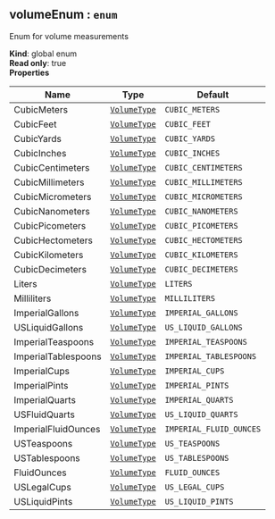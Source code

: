 <a name="volumeEnum"></a>

## volumeEnum : <code>enum</code>
Enum for volume measurements

**Kind**: global enum  
**Read only**: true  
**Properties**

| Name | Type | Default |
| --- | --- | --- |
| CubicMeters | [<code>VolumeType</code>](#VolumeType) | <code>CUBIC_METERS</code> | 
| CubicFeet | [<code>VolumeType</code>](#VolumeType) | <code>CUBIC_FEET</code> | 
| CubicYards | [<code>VolumeType</code>](#VolumeType) | <code>CUBIC_YARDS</code> | 
| CubicInches | [<code>VolumeType</code>](#VolumeType) | <code>CUBIC_INCHES</code> | 
| CubicCentimeters | [<code>VolumeType</code>](#VolumeType) | <code>CUBIC_CENTIMETERS</code> | 
| CubicMillimeters | [<code>VolumeType</code>](#VolumeType) | <code>CUBIC_MILLIMETERS</code> | 
| CubicMicrometers | [<code>VolumeType</code>](#VolumeType) | <code>CUBIC_MICROMETERS</code> | 
| CubicNanometers | [<code>VolumeType</code>](#VolumeType) | <code>CUBIC_NANOMETERS</code> | 
| CubicPicometers | [<code>VolumeType</code>](#VolumeType) | <code>CUBIC_PICOMETERS</code> | 
| CubicHectometers | [<code>VolumeType</code>](#VolumeType) | <code>CUBIC_HECTOMETERS</code> | 
| CubicKilometers | [<code>VolumeType</code>](#VolumeType) | <code>CUBIC_KILOMETERS</code> | 
| CubicDecimeters | [<code>VolumeType</code>](#VolumeType) | <code>CUBIC_DECIMETERS</code> | 
| Liters | [<code>VolumeType</code>](#VolumeType) | <code>LITERS</code> | 
| Milliliters | [<code>VolumeType</code>](#VolumeType) | <code>MILLILITERS</code> | 
| ImperialGallons | [<code>VolumeType</code>](#VolumeType) | <code>IMPERIAL_GALLONS</code> | 
| USLiquidGallons | [<code>VolumeType</code>](#VolumeType) | <code>US_LIQUID_GALLONS</code> | 
| ImperialTeaspoons | [<code>VolumeType</code>](#VolumeType) | <code>IMPERIAL_TEASPOONS</code> | 
| ImperialTablespoons | [<code>VolumeType</code>](#VolumeType) | <code>IMPERIAL_TABLESPOONS</code> | 
| ImperialCups | [<code>VolumeType</code>](#VolumeType) | <code>IMPERIAL_CUPS</code> | 
| ImperialPints | [<code>VolumeType</code>](#VolumeType) | <code>IMPERIAL_PINTS</code> | 
| ImperialQuarts | [<code>VolumeType</code>](#VolumeType) | <code>IMPERIAL_QUARTS</code> | 
| USFluidQuarts | [<code>VolumeType</code>](#VolumeType) | <code>US_LIQUID_QUARTS</code> | 
| ImperialFluidOunces | [<code>VolumeType</code>](#VolumeType) | <code>IMPERIAL_FLUID_OUNCES</code> | 
| USTeaspoons | [<code>VolumeType</code>](#VolumeType) | <code>US_TEASPOONS</code> | 
| USTablespoons | [<code>VolumeType</code>](#VolumeType) | <code>US_TABLESPOONS</code> | 
| FluidOunces | [<code>VolumeType</code>](#VolumeType) | <code>FLUID_OUNCES</code> | 
| USLegalCups | [<code>VolumeType</code>](#VolumeType) | <code>US_LEGAL_CUPS</code> | 
| USLiquidPints | [<code>VolumeType</code>](#VolumeType) | <code>US_LIQUID_PINTS</code> | 

